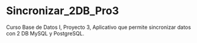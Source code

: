 # Sincronizar_2DB_Pro3
Curso Base de Datos I, Proyecto 3, Aplicativo que permite sincronizar datos con 2 DB MySQL y PostgreSQL.
